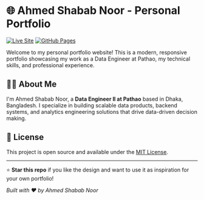 # 🌐 Ahmed Shabab Noor - Personal Portfolio

[![Live Site](https://img.shields.io/badge/Live%20Site-ashababnoor.github.io-blue?style=for-the-badge&logo=github)](https://ashababnoor.github.io)
[![GitHub Pages](https://img.shields.io/github/deployments/ashababnoor/ashababnoor.github.io/github-pages?label=deployment&style=for-the-badge)](https://github.com/ashababnoor/ashababnoor.github.io/deployments)

Welcome to my personal portfolio website! This is a modern, responsive portfolio showcasing my work as a Data Engineer at Pathao, my technical skills, and professional experience.

## 👨‍💻 About Me

I'm Ahmed Shabab Noor, a **Data Engineer II at Pathao** based in Dhaka, Bangladesh. I specialize in building scalable data products, backend systems, and analytics engineering solutions that drive data-driven decision making.

## 📄 License

This project is open source and available under the [MIT License](LICENSE).

---

⭐ **Star this repo** if you like the design and want to use it as inspiration for your own portfolio!

*Built with ❤️ by Ahmed Shabab Noor*
